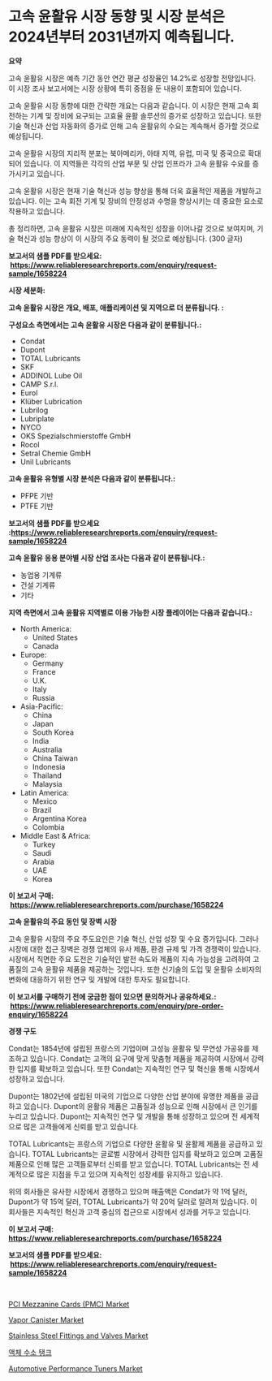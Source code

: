 <p><h1>고속 윤활유 시장 동향 및 시장 분석은 2024년부터 2031년까지 예측됩니다.</h1></p><p><strong>요약</strong></p>
<p><p>고속 윤활유 시장은 예측 기간 동안 연간 평균 성장율인 14.2%로 성장할 전망입니다. 이 시장 조사 보고서에는 시장 상황에 특히 중점을 둔 내용이 포함되어 있습니다.</p><p>고속 윤활유 시장 동향에 대한 간략한 개요는 다음과 같습니다. 이 시장은 현재 고속 회전하는 기계 및 장비에 요구되는 고효율 윤활 솔루션의 증가로 성장하고 있습니다. 또한 기술 혁신과 산업 자동화의 증가로 인해 고속 윤활유의 수요는 계속해서 증가할 것으로 예상됩니다.</p><p>고속 윤활유 시장의 지리적 분포는 북아메리카, 아태 지역, 유럽, 미국 및 중국으로 확대되어 있습니다. 이 지역들은 각각의 산업 부문 및 산업 인프라가 고속 윤활유 수요를 증가시키고 있습니다.</p><p>고속 윤활유 시장은 현재 기술 혁신과 성능 향상을 통해 더욱 효율적인 제품을 개발하고 있습니다. 이는 고속 회전 기계 및 장비의 안정성과 수명을 향상시키는 데 중요한 요소로 작용하고 있습니다.</p><p>총 정리하면, 고속 윤활유 시장은 미래에 지속적인 성장을 이어나갈 것으로 보여지며, 기술 혁신과 성능 향상이 이 시장의 주요 동력이 될 것으로 예상됩니다. (300 글자)</p></p>
<p><strong>보고서의 샘플 PDF를 받으세요: &nbsp;<a href="https://www.reliableresearchreports.com/enquiry/request-sample/1658224">https://www.reliableresearchreports.com/enquiry/request-sample/1658224</a></strong></p>
<p><strong>시장 세분화:</strong></p>
<p><strong> 고속 윤활유 시장은 개요, 배포, 애플리케이션 및 지역으로 더 분류됩니다. :</strong></p>
<p><strong>구성요소 측면에서는 고속 윤활유 시장은 다음과 같이 분류됩니다.:</strong></p>
<p><ul><li>Condat</li><li>Dupont</li><li>TOTAL Lubricants</li><li>SKF</li><li>ADDINOL Lube Oil</li><li>CAMP S.r.l.</li><li>Eurol</li><li>Klüber Lubrication</li><li>Lubrilog</li><li>Lubriplate</li><li>NYCO</li><li>OKS Spezialschmierstoffe GmbH</li><li>Rocol</li><li>Setral Chemie GmbH</li><li>Unil Lubricants</li></ul></p>
<p><strong> 고속 윤활유 유형별 시장 분석은 다음과 같이 분류됩니다.:</strong></p>
<p><ul><li>PFPE 기반</li><li>PTFE 기반</li></ul></p>
<p><strong>보고서의 샘플 PDF를 받으세요 :<a href="https://www.reliableresearchreports.com/enquiry/request-sample/1658224">https://www.reliableresearchreports.com/enquiry/request-sample/1658224</a></strong></p>
<p><strong> 고속 윤활유 응용 분야별 시장 산업 조사는 다음과 같이 분류됩니다.:</strong></p>
<p><ul><li>농업용 기계류</li><li>건설 기계류</li><li>기타</li></ul></p>
<p><strong>지역 측면에서 고속 윤활유 지역별로 이용 가능한 시장 플레이어는 다음과 같습니다.:</strong></p>
<p><ul>
    <li>
        North America:
        <ul>
            <li>United States</li>
            <li>Canada</li>
        </ul>
    </li>
    <li>
        Europe:
        <ul>
            <li>Germany</li>
            <li>France</li>
            <li>U.K.</li>
            <li>Italy</li>
            <li>Russia</li>
        </ul>
    </li>
    <li>
        Asia-Pacific:
        <ul>
            <li>China</li>
            <li>Japan</li>
            <li>South Korea</li>
            <li>India</li>
            <li>Australia</li>
            <li>China Taiwan</li>
            <li>Indonesia</li>
            <li>Thailand</li>
            <li>Malaysia</li>
        </ul>
    </li>
    <li>
        Latin America:
        <ul>
            <li>Mexico</li>
            <li>Brazil</li>
            <li>Argentina Korea</li>
            <li>Colombia</li>
        </ul>
    </li>
    <li>
        Middle East & Africa:
        <ul>
            <li>Turkey</li>
            <li>Saudi</li>
            <li>Arabia</li>
            <li>UAE</li>
            <li>Korea</li>
        </ul>
    </li>
    </ul></p>
<p><strong>이 보고서 구매: &nbsp;<a href="https://www.reliableresearchreports.com/purchase/1658224">https://www.reliableresearchreports.com/purchase/1658224</a></strong></p>
<p><strong>고속 윤활유의 주요 동인 및 장벽 시장</strong></p>
<p><p>고속 윤활유 시장의 주요 주도요인은 기술 혁신, 산업 성장 및 수요 증가입니다. 그러나 시장에 대한 접근 장벽은 경쟁 업체의 유사 제품, 환경 규제 및 가격 경쟁력이 있습니다. 시장에서 직면한 주요 도전은 기술적인 발전 속도와 제품의 지속 가능성을 고려하여 고품질의 고속 윤활유 제품을 제공하는 것입니다. 또한 신기술의 도입 및 윤활유 소비자의 변화에 대응하기 위한 연구 및 개발에 대한 투자도 필요합니다.</p></p>
<p><strong>이 보고서를 구매하기 전에 궁금한 점이 있으면 문의하거나 공유하세요.: &nbsp;<a href="https://www.reliableresearchreports.com/enquiry/pre-order-enquiry/1658224">https://www.reliableresearchreports.com/enquiry/pre-order-enquiry/1658224</a></strong></p>
<p><strong>경쟁 구도</strong></p>
<p><p>Condat는 1854년에 설립된 프랑스의 기업이며 고성능 윤활유 및 무연성 가공유를 제조하고 있습니다. Condat는 고객의 요구에 맞게 맞춤형 제품을 제공하여 시장에서 강력한 입지를 확보하고 있습니다. 또한 Condat는 지속적인 연구 및 혁신을 통해 시장에서 성장하고 있습니다.</p><p>Dupont는 1802년에 설립된 미국의 기업으로 다양한 산업 분야에 유명한 제품을 공급하고 있습니다. Dupont의 윤활유 제품은 고품질과 성능으로 인해 시장에서 큰 인기를 누리고 있습니다. Dupont는 지속적인 연구 및 개발을 통해 성장하고 있으며 전 세계적으로 많은 고객들에게 신뢰를 받고 있습니다.</p><p>TOTAL Lubricants는 프랑스의 기업으로 다양한 윤활유 및 윤활제 제품을 공급하고 있습니다. TOTAL Lubricants는 글로벌 시장에서 강력한 입지를 확보하고 있으며 고품질 제품으로 인해 많은 고객들로부터 신뢰를 받고 있습니다. TOTAL Lubricants는 전 세계적으로 많은 지점을 두고 있으며 지속적인 성장세를 유지하고 있습니다.</p><p>위의 회사들은 유사한 시장에서 경쟁하고 있으며 매출액은 Condat가 약 1억 달러, Dupont가 약 15억 달러, TOTAL Lubricants가 약 20억 달러로 알려져 있습니다. 이 회사들은 지속적인 혁신과 고객 중심의 접근으로 시장에서 성과를 거두고 있습니다.</p></p>
<p><strong>이 보고서 구매: &nbsp; <a href="https://www.reliableresearchreports.com/purchase/1658224">https://www.reliableresearchreports.com/purchase/1658224</a></strong></p>
<p><strong>보고서의 샘플 PDF를 받으세요: &nbsp;<a href="https://www.reliableresearchreports.com/enquiry/request-sample/1658224">https://www.reliableresearchreports.com/enquiry/request-sample/1658224</a></strong><strong></strong></p>
<p>&nbsp;</p>
<p><p><a href="https://github.com/joannesouthgate/Market-Research-Report-List-2/blob/main/pci-mezzanine-cards-pmc-market.md">PCI Mezzanine Cards (PMC) Market</a></p><p><a href="https://issuu.com/reportprime-2/docs/vapor-canister-market-size-2030.pptx">Vapor Canister Market</a></p><p><a href="https://view.publitas.com/reportprime-1/stainless-steel-fittings-and-valves-market-size-growing-and-forecasted-for-period-from-2024-2031-and-provides-complete-market-analysis-of-this-market/">Stainless Steel Fittings and Valves Market</a></p><p><a href="https://github.com/vss5505pa7z1p/Market-Research-Report-List-1/blob/main/984670312175.md">액체 수소 탱크</a></p><p><a href="https://issuu.com/reportprime-2/docs/automotive-performance-tuners-market-size-2030.ppt">Automotive Performance Tuners Market</a></p></p>